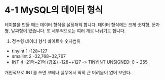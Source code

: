 # 4-1 MySQL의 데이터 형식
테이블을 만들 때는 데이터 형식을 설정해햐 합니다. 데이터 형식에는 크게 숫자형, 문자형, 날짜형이 있습니다. 또 세부적으로는 여러 개로 나뉘기도 합니다.

1) 정수형
데이터 형식   바이트수  숫자범위
- tinyint     1         -128~127
- smallint    2          -32,768~32,767
- INT         4          -21억~21억
(강조) -128~+127 -> TINYINT UNSIGNED: 0 ~ 255

개인적으로 INT를 쓰면 코테나 실무에서 딱히 큰 어려움이 없어 보인다.
